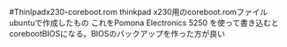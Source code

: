 #Thinlpadx230-coreboot.rom
thinkpad x230用のcoreboot.romファイル
ubuntuで作成したもの
これをPomona Electronics 5250 を使って書き込むと
corebootBIOSになる。BIOSのバックアップを作った方が良い
